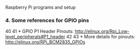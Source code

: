 Raspberry Pi programs and setup

### 4. Some references for GPIO pins
 40 
 41 * GPIO P1 Header Pinouts: http://elinux.org/Rpi_Low-level_peripherals#P1_header
 42 
 43 * More details for pinouts: http://elinux.org/RPi_BCM2835_GPIOs


